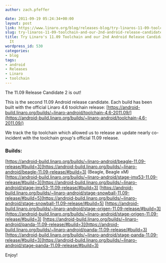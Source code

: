 ```yaml
---
author: zach.pfeffer

date: 2011-09-19 05:24:34+00:00
layout: post
link: https://www.linaro.org/blog/releases-blog/try-linaros-11-09-toolchain-and-our-2nd-android-release-candidate-based-on-it/
slug: try-linaros-11-09-toolchain-and-our-2nd-android-release-candidate-based-on-it
title: Try Linaro's 11.09 Toolchain and our 2nd Android Release Candidate Based on
  It
wordpress_id: 530
categories:
- blog
tags:
- android
- Releases
- Linaro
- toolchain
---
```


The 11.09 Release Candidate 2 is out!

This is the second 11.09 Android release candidate. Each build has been built with the official Linaro 4.6 toolchain release: [https://android-build.linaro.org/builds/~linaro-android/toolchain-4.6-2011.09/](https://android-build.linaro.org/builds/~linaro-android/toolchain-4.6-2011.09/)

We track the tip toolchain which allowed us to release an update nearly co-incident with the toolchain group's official 11.09 release.



### Builds:


[https://android-build.linaro.org/builds/~linaro-android/beagle-11.09-release/#build=3](https://android-build.linaro.org/builds/~linaro-android/beagle-11.09-release/#build=3) (Beagle, Beagle xM)
[https://android-build.linaro.org/builds/~linaro-android/stage-imx53-11.09-release/#build=3](https://android-build.linaro.org/builds/~linaro-android/stage-imx53-11.09-release/#build=3)
[https://android-build.linaro.org/builds/~linaro-android/stage-snowball-11.09-release/#build=5](https://android-build.linaro.org/builds/~linaro-android/stage-snowball-11.09-release/#build=5)
[https://android-build.linaro.org/builds/~linaro-android/stage-origen-11.09-release/#build=3](https://android-build.linaro.org/builds/~linaro-android/stage-origen-11.09-release/#build=3)
[https://android-build.linaro.org/builds/~linaro-android/panda-11.09-release/#build=3](https://android-build.linaro.org/builds/~linaro-android/panda-11.09-release/#build=3)
[https://android-build.linaro.org/builds/~linaro-android/stage-panda-11.09-release/#build=3](https://android-build.linaro.org/builds/~linaro-android/stage-panda-11.09-release/#build=3)

Enjoy!
